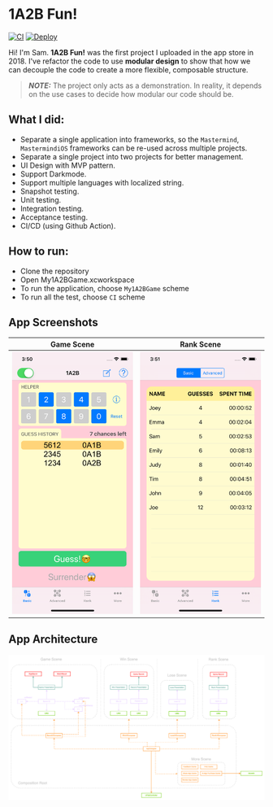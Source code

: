 # 1A2B Fun!
[![CI](https://github.com/startover205/My1A2BGame/actions/workflows/CI.yml/badge.svg)](https://github.com/startover205/My1A2BGame/actions/workflows/CI.yml) [![Deploy](https://github.com/startover205/My1A2BGame/actions/workflows/Deploy.yml/badge.svg)](https://github.com/startover205/My1A2BGame/actions/workflows/Deploy.yml)

Hi! I'm Sam. **1A2B Fun!** was the first project I uploaded in the app store in 2018.
I've refactor the code to use **modular design** to show that how we can decouple the code to create a more flexible, composable structure.
> **_NOTE:_**  The project only acts as a demonstration. In reality, it depends on the use cases to decide how modular our code should be.

## What I did:
  - Separate a single application into frameworks, so the `Mastermind`, `MastermindiOS` frameworks can be re-used across multiple projects.
  - Separate a single project into two projects for better management.
  - UI Design with MVP pattern.
  - Support Darkmode.
  - Support multiple languages with localized string.
  - Snapshot testing.
  - Unit testing.
  - Integration testing.
  - Acceptance testing.
  - CI/CD (using Github Action).

## How to run:
  - Clone the repository
  - Open My1A2BGame.xcworkspace
  - To run the application, choose `My1A2BGame` scheme
  - To run all the test, choose `CI` scheme

## App Screenshots  
Game Scene                 |  Rank Scene
:-------------------------:|:-------------------------:
![](gameScene.png)         |  ![](rankScene.png)

##  App Architecture
![](architecture.png)
